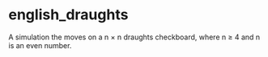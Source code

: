 # english_draughts
A simulation the moves on a n × n draughts checkboard, where n ≥ 4 and n is an even number.
